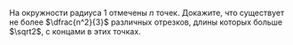 На окружности радиуса 1 отмечены $n$ точек. Докажите, что существует 
не более $\dfrac{n^2}{3}$ различных отрезков, длины которых больше $\sqrt2$, с концами в этих точках.